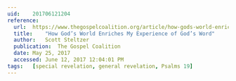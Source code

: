 ```yaml
---
uid:	201706121204
reference:
  url:	https://www.thegospelcoalition.org/article/how-gods-world-enriches-my-experience-of-gods-word
  title:	"How God’s World Enriches My Experience of God’s Word"
  author:	Scott Steltzer
  publication:	The Gospel Coalition
  date:	May 25, 2017
  accessed:	June 12, 2017 12:04:01 PM
tags:	[special revelation, general revelation, Psalms 19]
---
```

